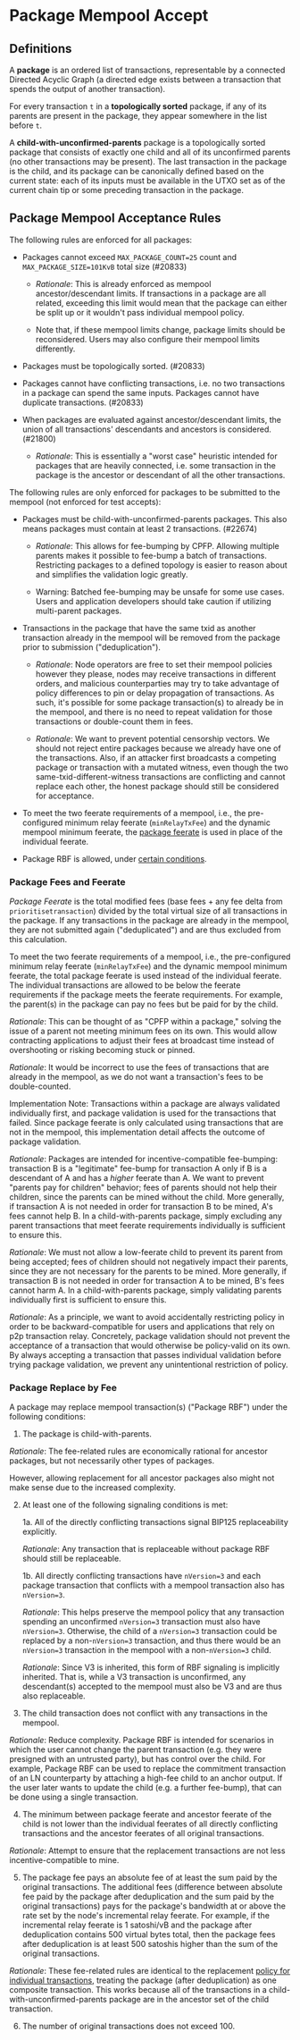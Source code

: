 # Package Mempool Accept

## Definitions

A **package** is an ordered list of transactions, representable by a connected Directed Acyclic
Graph (a directed edge exists between a transaction that spends the output of another transaction).

For every transaction `t` in a **topologically sorted** package, if any of its parents are present
in the package, they appear somewhere in the list before `t`.

A **child-with-unconfirmed-parents** package is a topologically sorted package that consists of
exactly one child and all of its unconfirmed parents (no other transactions may be present).
The last transaction in the package is the child, and its package can be canonically defined based
on the current state: each of its inputs must be available in the UTXO set as of the current chain
tip or some preceding transaction in the package.

## Package Mempool Acceptance Rules

The following rules are enforced for all packages:

* Packages cannot exceed `MAX_PACKAGE_COUNT=25` count and `MAX_PACKAGE_SIZE=101KvB` total size
   (#20833)

   - *Rationale*: This is already enforced as mempool ancestor/descendant limits. If
     transactions in a package are all related, exceeding this limit would mean that the package
     can either be split up or it wouldn't pass individual mempool policy.

   - Note that, if these mempool limits change, package limits should be reconsidered. Users may
     also configure their mempool limits differently.

* Packages must be topologically sorted. (#20833)

* Packages cannot have conflicting transactions, i.e. no two transactions in a package can spend
   the same inputs. Packages cannot have duplicate transactions. (#20833)

* When packages are evaluated against ancestor/descendant limits, the union of all transactions'
  descendants and ancestors is considered. (#21800)

   - *Rationale*: This is essentially a "worst case" heuristic intended for packages that are
     heavily connected, i.e. some transaction in the package is the ancestor or descendant of all
     the other transactions.

The following rules are only enforced for packages to be submitted to the mempool (not enforced for
test accepts):

* Packages must be child-with-unconfirmed-parents packages. This also means packages must contain at
  least 2 transactions. (#22674)

   - *Rationale*: This allows for fee-bumping by CPFP. Allowing multiple parents makes it possible
     to fee-bump a batch of transactions. Restricting packages to a defined topology is easier to
     reason about and simplifies the validation logic greatly.

   - Warning: Batched fee-bumping may be unsafe for some use cases. Users and application developers
     should take caution if utilizing multi-parent packages.

* Transactions in the package that have the same txid as another transaction already in the mempool
  will be removed from the package prior to submission ("deduplication").

   - *Rationale*: Node operators are free to set their mempool policies however they please, nodes
     may receive transactions in different orders, and malicious counterparties may try to take
     advantage of policy differences to pin or delay propagation of transactions. As such, it's
     possible for some package transaction(s) to already be in the mempool, and there is no need to
     repeat validation for those transactions or double-count them in fees.

   - *Rationale*: We want to prevent potential censorship vectors. We should not reject entire
     packages because we already have one of the transactions. Also, if an attacker first broadcasts
     a competing package or transaction with a mutated witness, even though the two
     same-txid-different-witness transactions are conflicting and cannot replace each other, the
     honest package should still be considered for acceptance.

* To meet the two feerate requirements of a mempool, i.e., the pre-configured minimum relay feerate
  (`minRelayTxFee`) and the dynamic mempool minimum feerate, the [package
feerate](#Package-Fees-and-Feerate) is used in place of the individual feerate.

* Package RBF is allowed, under [certain conditions](#Package-Replace-by-Fee).

### Package Fees and Feerate

*Package Feerate* is the total modified fees (base fees + any fee delta from
`prioritisetransaction`) divided by the total virtual size of all transactions in the package.
If any transactions in the package are already in the mempool, they are not submitted again
("deduplicated") and are thus excluded from this calculation.

To meet the two feerate requirements of a mempool, i.e., the pre-configured minimum relay feerate
(`minRelayTxFee`) and the dynamic mempool minimum feerate, the total package feerate is used instead
of the individual feerate. The individual transactions are allowed to be below the feerate
requirements if the package meets the feerate requirements. For example, the parent(s) in the
package can pay no fees but be paid for by the child.

*Rationale*: This can be thought of as "CPFP within a package," solving the issue of a parent not
meeting minimum fees on its own. This would allow contracting applications to adjust their fees at
broadcast time instead of overshooting or risking becoming stuck or pinned.

*Rationale*: It would be incorrect to use the fees of transactions that are already in the mempool, as
we do not want a transaction's fees to be double-counted.

Implementation Note: Transactions within a package are always validated individually first, and
package validation is used for the transactions that failed. Since package feerate is only
calculated using transactions that are not in the mempool, this implementation detail affects the
outcome of package validation.

*Rationale*: Packages are intended for incentive-compatible fee-bumping: transaction B is a
"legitimate" fee-bump for transaction A only if B is a descendant of A and has a *higher* feerate
than A. We want to prevent "parents pay for children" behavior; fees of parents should not help
their children, since the parents can be mined without the child.  More generally, if transaction A
is not needed in order for transaction B to be mined, A's fees cannot help B. In a
child-with-parents package, simply excluding any parent transactions that meet feerate requirements
individually is sufficient to ensure this.

*Rationale*: We must not allow a low-feerate child to prevent its parent from being accepted; fees
of children should not negatively impact their parents, since they are not necessary for the parents
to be mined. More generally, if transaction B is not needed in order for transaction A to be mined,
B's fees cannot harm A. In a child-with-parents package, simply validating parents individually
first is sufficient to ensure this.

*Rationale*: As a principle, we want to avoid accidentally restricting policy in order to be
backward-compatible for users and applications that rely on p2p transaction relay. Concretely,
package validation should not prevent the acceptance of a transaction that would otherwise be
policy-valid on its own. By always accepting a transaction that passes individual validation before
trying package validation, we prevent any unintentional restriction of policy.

### Package Replace by Fee

A package may replace mempool transaction(s) ("Package RBF") under the following conditions:

1. The package is child-with-parents.

*Rationale*: The fee-related rules are economically rational for ancestor packages, but not
necessarily other types of packages.

However, allowing replacement for all ancestor packages also might not make sense due to the
increased complexity.

2. At least one of the following signaling conditions is met:

    1a. All of the directly conflicting transactions signal BIP125 replaceability explicitly.

	*Rationale*: Any transaction that is replaceable without package RBF should still be
	replaceable.

    1b. All directly conflicting transactions have `nVersion=3` and each package transaction that
        conflicts with a mempool transaction also has `nVersion=3`.

	*Rationale*: This helps preserve the mempool policy that any transaction spending an
	unconfirmed `nVersion=3` transaction must also have `nVersion=3`. Otherwise, the child of a
	`nVersion=3` transaction could be replaced by a non-`nVersion=3` transaction, and thus there
	would be an `nVersion=3` transaction in the mempool with a non-`nVersion=3` child.

	*Rationale*: Since V3 is inherited, this form of RBF signaling is implicitly inherited. That is,
	while a V3 transaction is unconfirmed, any descendant(s) accepted to the mempool must also be
	V3 and are thus also replaceable.

3. The child transaction does not conflict with any transactions in the mempool.

*Rationale*: Reduce complexity. Package RBF is intended for scenarios in which the user cannot
change the parent transaction (e.g. they were presigned with an untrusted party), but has control
over the child. For example, Package RBF can be used to replace the commitment transaction of an LN
counterparty by attaching a high-fee child to an anchor output. If the user later wants to update
the child (e.g. a further fee-bump), that can be done using a single transaction.

4. The minimum between package feerate and ancestor feerate of the child is not lower than the
   individual feerates of all directly conflicting transactions and the ancestor feerates of all
   original transactions.

*Rationale*: Attempt to ensure that the replacement transactions are not less incentive-compatible
to mine.

5. The package fee pays an absolute fee of at least the sum paid by the original transactions.
   The additional fees (difference between absolute fee paid by the package after deduplication and the
   sum paid by the original transactions) pays for the package's bandwidth at or above the rate set
   by the node's incremental relay feerate. For example, if the incremental relay feerate is 1
   satoshi/vB and the package after deduplication contains 500 virtual bytes total, then the package
   fees after deduplication is at least 500 satoshis higher than the sum of the original transactions.

*Rationale*: These fee-related rules are identical to the replacement [policy for individual
transactions](./mempool-replacements.md), treating the package (after deduplication) as one
composite transaction. This works because all of the transactions in a
child-with-unconfirmed-parents package are in the ancestor set of the child transaction.

6. The number of original transactions does not exceed 100.
